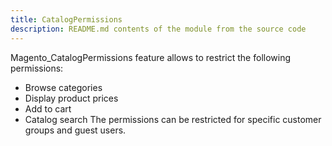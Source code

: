 ```yaml
---
title: CatalogPermissions
description: README.md contents of the module from the source code
---
```


Magento_CatalogPermissions feature allows to restrict the following permissions:

- Browse categories
- Display product prices
- Add to cart
- Catalog search
The permissions can be restricted for specific customer groups and guest users.
